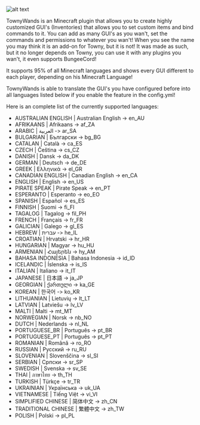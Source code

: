![alt text](https://i.epvpimg.com/OoCLe.png "TownyWands - Modular Inventory GUI's for Minecraft")

TownyWands is an Minecraft plugin that allows you to create highly customized GUI's (Inventories) that allows you to set custom items and bind commands to it.
You can add as many GUI's as you wan't, set the commands and permissions to whatever you wan't! 
When you see the name you may think it is an add-on for Towny, but it is not!
It was made as such, but it no longer depends on Towny, you can use it with any plugins you wan't, it even supports BungeeCord!

It supports 95% of all Minecraft languages and shows every GUI different to each player, depending on his Minecraft Language!

TownyWands is able to translate the GUI's you have configured before into all languages listed below if you enable the feature in the config.yml!

Here is an complete list of the currently supported languages: 

*   AUSTRALIAN ENGLISH | Australian English -> en_AU 
*   AFRIKAANS | Afrikaans -> af_ZA
*	ARABIC | العربية -> ar_SA
*	BULGARIAN | Български -> bg_BG
*	CATALAN | Català -> ca_ES
*	CZECH | Čeština -> cs_CZ
*	DANISH | Dansk -> da_DK
*	GERMAN | Deutsch -> de_DE
*	GREEK | Ελληνικά -> el_GR
*	CANADIAN ENGLISH | Canadian English -> en_CA
*	ENGLISH | English -> en_US
*	PIRATE SPEAK | Pirate Speak -> en_PT
*	ESPERANTO | Esperanto -> eo_EO
*	SPANISH | Español -> es_ES
*	FINNISH | Suomi -> fi_FI 
*	TAGALOG | Tagalog -> fil_PH
*	FRENCH | Français -> fr_FR
*	GALICIAN | Galego -> gl_ES
*	HEBREW | עברית -> he_IL
*	CROATIAN | Hrvatski -> hr_HR
*	HUNGARIAN | Magyar -> hu_HU
*	ARMENIAN | Հայերեն -> hy_AM
*	BAHASA INDONESIA | Bahasa Indonesia -> id_ID
*	ICELANDIC | Íslenska -> is_IS
*	ITALIAN | Italiano -> it_IT
*	JAPANESE | 日本語 -> ja_JP
*	GEORGIAN | ქართული -> ka_GE
*	KOREAN | 한국어 -> ko_KR
*	LITHUANIAN | Lietuvių -> lt_LT
*	LATVIAN | Latviešu -> lv_LV
*	MALTI | Malti -> mt_MT
*	NORWEGIAN | Norsk -> nb_NO
*	DUTCH | Nederlands -> nl_NL
*	PORTUGUESE_BR | Português -> pt_BR
*	PORTUGUESE_PT | Português -> pt_PT
*	ROMANIAN | Română -> ro_RO
*	RUSSIAN | Русский -> ru_RU
*	SLOVENIAN | Slovenščina -> sl_SI
*	SERBIAN | Српски -> sr_SP
*	SWEDISH | Svenska -> sv_SE
*	THAI | ภาษาไทย -> th_TH
*	TURKISH | Türkçe -> tr_TR
*	UKRAINIAN | Українська -> uk_UA
*	VIETNAMESE | Tiếng Việt -> vi_VI
*	SIMPLIFIED CHINESE | 简体中文 -> zh_CN
*	TRADITIONAL CHINESE | 繁體中文 -> zh_TW
*	POLISH | Polski -> pl_PL
